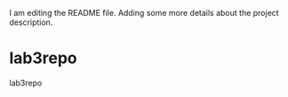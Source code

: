 
I am editing the README file. Adding some more details about the project description.
# lab3repo
lab3repo
